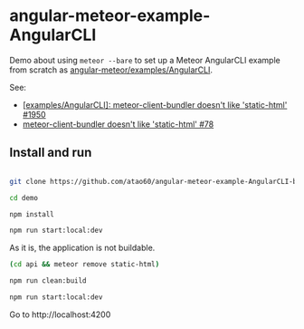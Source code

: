 # angular-meteor-example-AngularCLI

Demo about using `meteor --bare` to set up a Meteor AngularCLI example from scratch as [angular-meteor/examples/AngularCLI](https://github.com/Urigo/angular-meteor/tree/master/examples/AngularCLI).

See:

* [[examples/AngularCLI]: meteor-client-bundler doesn't like 'static-html' #1950](https://github.com/Urigo/angular-meteor/issues/1950)
* [meteor-client-bundler doesn't like 'static-html' #78](https://github.com/Urigo/meteor-client-bundler/issues/78)

## Install and run

```bash

git clone https://github.com/atao60/angular-meteor-example-AngularCLI-bare.git demo

cd demo

npm install

npm run start:local:dev

```

As it is, the application is not buildable.

```bash
(cd api && meteor remove static-html)

npm run clean:build

npm run start:local:dev

```

Go to http://localhost:4200